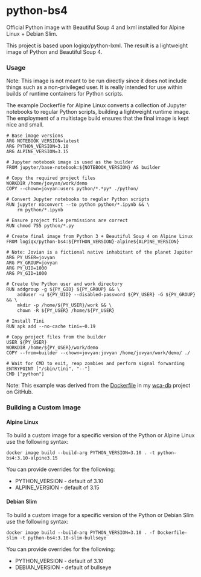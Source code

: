 # python-bs4

Official Python image with Beautiful Soup 4 and lxml installed for Alpine Linux + Debian Slim.

This project is based upon logiqx/python-lxml. The result is a lightweight image of Python and Beautiful Soup 4.

### Usage

Note: This image is not meant to be run directly since it does not include things such as a non-privileged user. It is really intended for use within builds of runtime containers for Python scripts.

The example Dockerfile for Alpine Linux converts a collection of Jupyter notebooks to regular Python scripts, building a lightweight runtime image. The employment of a multistage build ensures that the final image is kept nice and small.

```
# Base image versions
ARG NOTEBOOK_VERSION=latest
ARG PYTHON_VERSION=3.10
ARG ALPINE_VERSION=3.15

# Jupyter notebook image is used as the builder
FROM jupyter/base-notebook:${NOTEBOOK_VERSION} AS builder

# Copy the required project files
WORKDIR /home/jovyan/work/demo
COPY --chown=jovyan:users python/*.*py* ./python/

# Convert Jupyter notebooks to regular Python scripts
RUN jupyter nbconvert --to python python/*.ipynb && \
    rm python/*.ipynb

# Ensure project file permissions are correct
RUN chmod 755 python/*.py

# Create final image from Python 3 + Beautiful Soup 4 on Alpine Linux
FROM logiqx/python-bs4:${PYTHON_VERSION}-alpine${ALPINE_VERSION}

# Note: Jovian is a fictional native inhabitant of the planet Jupiter
ARG PY_USER=jovyan
ARG PY_GROUP=jovyan
ARG PY_UID=1000
ARG PY_GID=1000

# Create the Python user and work directory
RUN addgroup -g ${PY_GID} ${PY_GROUP} && \
    adduser -u ${PY_UID} --disabled-password ${PY_USER} -G ${PY_GROUP} && \
    mkdir -p /home/${PY_USER}/work && \
    chown -R ${PY_USER} /home/${PY_USER}

# Install Tini
RUN apk add --no-cache tini=~0.19

# Copy project files from the builder
USER ${PY_USER}
WORKDIR /home/${PY_USER}/work/demo
COPY --from=builder --chown=jovyan:jovyan /home/jovyan/work/demo/ ./

# Wait for CMD to exit, reap zombies and perform signal forwarding
ENTRYPOINT ["/sbin/tini", "--"]
CMD ["python"]
```

Note: This example was derived from the [Dockerfile](https://github.com/Logiqx/wca-db/blob/master/Dockerfile) in my [wca-db](https://github.com/Logiqx/wca-db) project on GitHub.

### Building a Custom Image

#### Alpine Linux

To build a custom image for a specific version of the Python or Alpine Linux use the following syntax:

```
docker image build --build-arg PYTHON_VERSION=3.10 . -t python-bs4:3.10-alpine3.15
```

You can provide overrides for the following:

- PYTHON_VERSION - default of 3.10
- ALPINE_VERSION - default of 3.15

#### Debian Slim

To build a custom image for a specific version of the Python or Debian Slim use the following syntax:

```
docker image build --build-arg PYTHON_VERSION=3.10 . -f Dockerfile-slim -t python-bs4:3.10-slim-bullseye
```

You can provide overrides for the following:

- PYTHON_VERSION - default of 3.10
- DEBIAN_VERSION - default of bullseye
